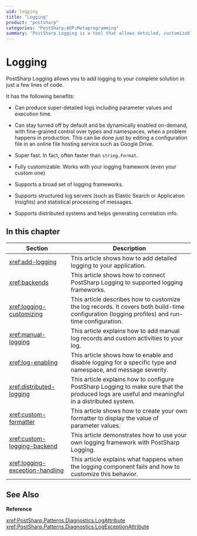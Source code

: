 ```yaml
---
uid: logging
title: "Logging"
product: "postsharp"
categories: "PostSharp;AOP;Metaprogramming"
summary: "PostSharp Logging is a tool that allows detailed, customizable logging for applications. It supports various logging frameworks and structured log servers, and is especially useful for distributed systems."
---
```

# Logging

PostSharp Logging allows you to add logging to your complete solution in just a few lines of code.

It has the following benefits:

* Can produce super-detailed logs including parameter values and execution time.

* Can stay turned off by default and be dynamically enabled on-demand, with fine-grained control over types and namespaces, when a problem happens in production. This can be done just by editing a configuration file in an online file hosting service such as Google Drive.

* Super fast. In fact, often faster than `string.Format`. 

* Fully customizable. Works with your logging framework (even your custom one)

* Supports a broad set of logging frameworks.

* Supports structured log servers (such as Elastic Search or Application Insights) and statistical processing of messages.

* Supports distributed systems and helps generating correlation info.


## In this chapter

| Section | Description |
|---------|-------------|
| <xref:add-logging> | This article shows how to add detailed logging to your application. |
| <xref:backends> | This article shows how to connect PostSharp Logging to supported logging frameworks. |
| <xref:logging-customizing> | This article describes how to customize the log records. It covers both build-time configuration (logging profiles) and run-time configuration. |
| <xref:manual-logging> | This article explains how to add manual log records and custom activities to your log. |
| <xref:log-enabling> | This article shows how to enable and disable logging for a specific type and namespace, and message severity. |
| <xref:distributed-logging> | This article explains how to configure PostSharp Logging to make sure that the produced logs are useful and meaningful in a distributed system. |
| <xref:custom-formatter> | This article shows how to create your own formatter to display the value of parameter values. |
| <xref:custom-logging-backend> | This article demonstrates how to use your own logging framework with PostSharp Logging. |
| <xref:logging-exception-handling> | This article explains what happens when the logging component fails and how to customize this behavior. |

## See Also

**Reference**

<xref:PostSharp.Patterns.Diagnostics.LogAttribute>
<br><xref:PostSharp.Patterns.Diagnostics.LogExceptionAttribute>
<br>
